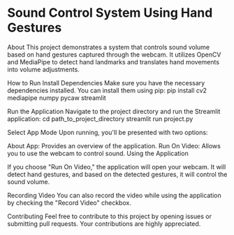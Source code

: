 # Sound Control System Using Hand Gestures

About
This project demonstrates a system that controls sound volume based on hand gestures captured through the webcam. It utilizes OpenCV and MediaPipe to detect hand landmarks and translates hand movements into volume adjustments.

How to Run
Install Dependencies
Make sure you have the necessary dependencies installed. You can install them using pip:
pip install cv2 mediapipe numpy pycaw streamlit

Run the Application
Navigate to the project directory and run the Streamlit application:
cd path_to_project_directory
streamlit run project.py

Select App Mode
Upon running, you'll be presented with two options:

About App: Provides an overview of the application.
Run On Video: Allows you to use the webcam to control sound.
Using the Application

If you choose "Run On Video," the application will open your webcam. It will detect hand gestures, and based on the detected gestures, it will control the sound volume.

Recording Video
You can also record the video while using the application by checking the "Record Video" checkbox.

Contributing
Feel free to contribute to this project by opening issues or submitting pull requests. Your contributions are highly appreciated.
